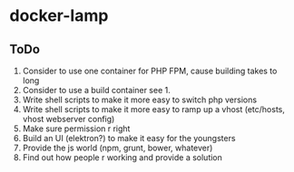 # docker-lamp
## ToDo
1. Consider to use one container for PHP FPM, cause building takes to long
2. Consider to use a build container see 1.
3. Write shell scripts to make it more easy to switch php versions
4. Write shell scripts to make it more easy to ramp up a vhost (etc/hosts, vhost webserver config)
5. Make sure permission r right
6. Build an UI (elektron?) to make it easy for the youngsters
7. Provide the js world (npm, grunt, bower, whatever)
8. Find out how people r working and provide a solution
